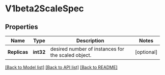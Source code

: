 # V1beta2ScaleSpec

## Properties
Name | Type | Description | Notes
------------ | ------------- | ------------- | -------------
**Replicas** | **int32** | desired number of instances for the scaled object. | [optional] 

[[Back to Model list]](../README.md#documentation-for-models) [[Back to API list]](../README.md#documentation-for-api-endpoints) [[Back to README]](../README.md)


